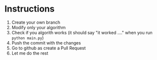 # Instructions

1. Create your own branch
2. Modify only your algorithm 
3. Check if you algorith works (it should say "it worked ...." when you run `python main.py`)
4. Push the commit with the changes
5. Go to github as create a Pull Request
6. Let me do the rest
